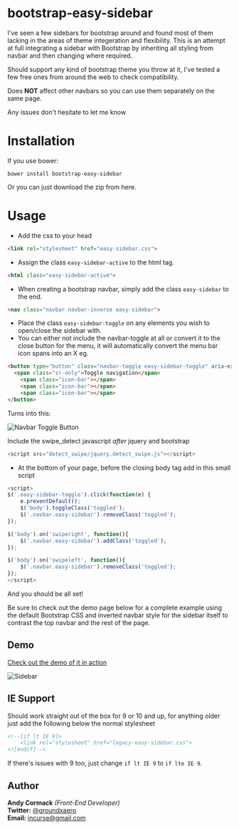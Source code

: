# bootstrap-easy-sidebar

I've seen a few sidebars for bootstrap around and found most of them lacking in the areas of theme integeration and flexibility.
This is an attempt at full integrating a sidebar with Bootstrap by inheriting all styling from navbar and then changing where required.

Should support any kind of bootstrap theme you throw at it, I've tested a few free ones from around the web to check compatibility.

Does **NOT** affect other navbars so you can use them separately on the same page.

Any issues don't hesitate to let me know

# Installation
If you use bower:
```
bower install bootstrap-easy-sidebar
```

Or you can just download the zip from here.

# Usage
* Add the css to your head
```html
<link rel="stylesheet" href="easy-sidebar.css">
```
* Assign the class ```easy-sidebar-active``` to the html tag.
```html
<html class="easy-sidebar-active">
```
* When creating a bootstrap navbar, simply add the class ```easy-sidebar``` to the end.
```html
<nav class="navbar navbar-inverse easy-sidebar">
```
* Place the class ```easy-sidebar-toggle``` on any elements you wish to open/close the sidebar with.
* You can either not include the navbar-toggle at all or convert it to the close button for the menu, it will automatically convert the menu bar icon spans into an X eg.
```html
<button type="button" class="navbar-toggle easy-sidebar-toggle" aria-expanded="false">
  <span class="sr-only">Toggle navigation</span>
	<span class="icon-bar"></span>
	<span class="icon-bar"></span>
	<span class="icon-bar"></span>
</button>
```
Turns into this: 

![Navbar Toggle Button](http://groundxaero.github.io/bootstrap-easy-sidebar/readme-images/navbar-button.jpg)

Include the swipe_detect javascript *after* jquery and bootstrap

````Javascript
<script src="detect_swipe/jquery.detect_swipe.js"></script>  
````

* At the bottom of your page, before the closing body tag add in this small script

```javascript
<script>
$('.easy-sidebar-toggle').click(function(e) {
	e.preventDefault();
	$('body').toggleClass('toggled');
	$('.navbar.easy-sidebar').removeClass('toggled');
});

$('body').on('swiperight', function(){
	$('.navbar.easy-sidebar').addClass('toggled');
});

$('body').on('swipeleft', function(){
	$('.navbar.easy-sidebar').removeClass('toggled');
});
</script>
```
And you should be all set!

Be sure to check out the demo page below for a complete example using the default Bootstrap CSS and inverted navbar style for the sidebar itself to contrast the top navbar and the rest of the page.

## Demo
[Check out the demo of it in action](http://groundxaero.github.io/bootstrap-easy-sidebar/)

![Sidebar](http://groundxaero.github.io/bootstrap-easy-sidebar/readme-images/sidebar.jpg)

## IE Support
Should work straight out of the box for 9 or 10 and up, for anything older just add the following below the normal stylesheet
```html
<!--[if lt IE 9]>
	<link rel="stylesheet" href="legacy-easy-sidebar.css">
<![endif]-->
```
If there's issues with 9 too, just change ```if lt IE 9``` to ```if lte IE 9```.

## Author
**Andy Cormack** *(Front-End Developer)*<br>
**Twitter:** [@groundxaero](https://www.twitter.com/groundxaero)<br>
**Email:** incurse@gmail.com
